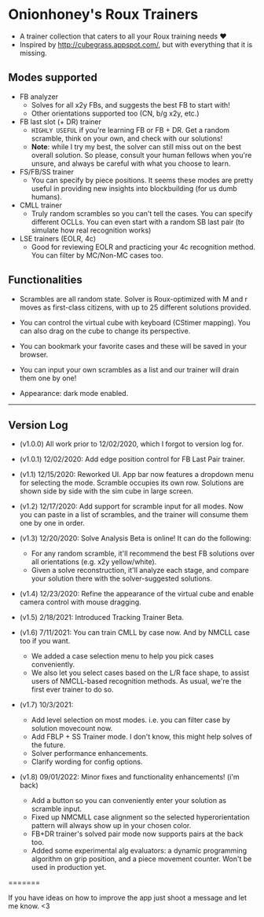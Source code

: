 # Onionhoney's Roux Trainers
- A trainer collection that caters to all your Roux training needs  ❤️
- Inspired by http://cubegrass.appspot.com/, but with everything that it is missing.
 

## Modes supported
- FB analyzer
    - Solves for all x2y FBs, and suggests the best FB to start with!
    - Other orientations supported too (CN, b/g x2y, etc.)
- FB last slot (+ DR) trainer 
    - `HIGHLY USEFUL` if you're learning FB or FB + DR. Get a random scramble, think on your own, and check with our solutions!
    - **Note**: while I try my best, the solver can still miss out on the best overall solution. So please, consult your human fellows when you're unsure, and always be careful with what you choose to learn.
- FS/FB/SS trainer 
    - You can specify by piece positions. It seems these modes are pretty useful in providing new insights into blockbuilding  (for us dumb humans).
- CMLL trainer 
    - Truly random scrambles so you can't tell the cases. You can specify different OCLLs. You can even start with a random SB last pair (to simulate how real recognition works)
- LSE trainers (EOLR, 4c)
    - Good for reviewing EOLR and practicing your 4c recognition method. You can filter by MC/Non-MC cases too.


## Functionalities
- Scrambles are all random state. Solver is Roux-optimized with M and r moves as first-class citizens, with up to 25 different solutions provided.

- You can control the virtual cube with keyboard (CStimer mapping). You can also drag on the cube to change its perspective.

- You can bookmark your favorite cases and these will be saved in your browser.

- You can input your own scrambles as a list and our trainer will drain them one by one!

- Appearance: dark mode enabled.

---

## Version Log 
- (v1.0.0) All work prior to 12/02/2020, which I forgot to version log for.
- (v1.0.1) 12/02/2020: Add edge position control for FB Last Pair trainer.
- (v1.1) 12/15/2020: Reworked UI. App bar now features a dropdown menu for selecting the mode. Scramble occupies its own row. Solutions are shown side by side with the sim cube in large screen.
- (v1.2) 12/17/2020: Add support for scramble input for all modes. Now you can paste in a list of scrambles, and the trainer will consume them one by one in order.
- (v1.3) 12/20/2020: Solve Analysis Beta is online! It can do the following:
    - For any random scramble, it'll recommend the best FB solutions over all orientations (e.g. x2y yellow/white). 
    - Given a solve reconstruction, it'll analyze each stage, and compare your solution there with the solver-suggested solutions.
- (v1.4) 12/23/2020: Refine the appearance of the virtual cube and enable camera control with mouse dragging. 
- (v1.5) 2/18/2021: Introduced Tracking Trainer Beta.
- (v1.6) 7/11/2021: You can train CMLL by case now. And by NMCLL case too if you want.
    - We added a case selection menu to help you pick cases conveniently.
    - We also let you select cases based on the L/R face shape, to assist users of NMCLL-based recognition methods. As usual, we're the first ever trainer to do so. 

- (v1.7) 10/3/2021: 
    - Add level selection on most modes. i.e. you can filter case by solution movecount now.
    - Add FBLP + SS Trainer mode. I don't know, this might help solves of the future.
    - Solver performance enhancements.
    - Clarify wording for config options. 

- (v1.8) 09/01/2022: Minor fixes and functionality enhancements! (i'm back)
    - Add a button so you can conveniently enter your solution as scramble input. 
    - Fixed up NMCMLL case alignment so the selected hyperorientation pattern will always show up in your chosen color.
    - FB+DR trainer's solved pair mode now supports pairs at the back too.
    - Added some experimental alg evaluators: a dynamic programming algorithm on grip position, and a piece movement counter. Won't be used in production yet.

=======

If you have ideas on how to improve the app just shoot a message and let me know. <3
